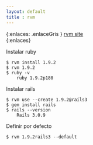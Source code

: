 ```yaml
--- 
layout: default
title : rvm
---
```

{:enlaces: .enlaceGris } 
[rvm site](https://rvm.beginrescueend.com/)  
{:enlaces} 


Instalar ruby 

	$ rvm install 1.9.2
	$ rvm 1.9.2
	$ ruby -v
		ruby 1.9.2p180
Instalar rails 

	$ rvm use --create 1.9.2@rails3
	$ gem install rails 
	$ rails --version
		Rails 3.0.9

Definir por defecto

	$ rvm 1.9.2rails3 --default

